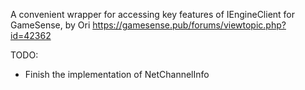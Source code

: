 A convenient wrapper for accessing key features of IEngineClient for GameSense, by Ori
https://gamesense.pub/forums/viewtopic.php?id=42362

TODO:
- Finish the implementation of NetChannelInfo
